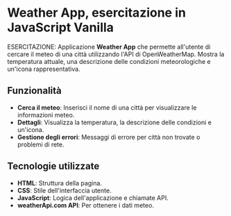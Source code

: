 # Weather App, esercitazione in JavaScript Vanilla

ESERCITAZIONE: Applicazione **Weather App** che permette all'utente di cercare il meteo di una città utilizzando l'API di OpenWeatherMap. Mostra la temperatura attuale, una descrizione delle condizioni meteorologiche e un'icona rappresentativa.

## Funzionalità
- **Cerca il meteo**: Inserisci il nome di una città per visualizzare le informazioni meteo.
- **Dettagli**: Visualizza la temperatura, la descrizione delle condizioni e un'icona.
- **Gestione degli errori**: Messaggi di errore per città non trovate o problemi di rete.

## Tecnologie utilizzate
- **HTML**: Struttura della pagina.
- **CSS**: Stile dell'interfaccia utente.
- **JavaScript**: Logica dell'applicazione e chiamate API.
- **weatherApi.com API**: Per ottenere i dati meteo.

